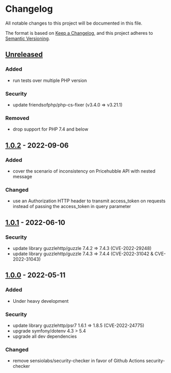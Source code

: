 # Changelog
All notable changes to this project will be documented in this file.

The format is based on [Keep a Changelog](https://keepachangelog.com/en/1.0.0/),
and this project adheres to [Semantic Versioning](https://semver.org/spec/v2.0.0.html).

## [Unreleased]
### Added
- run tests over multiple PHP version

### Security
- update friendsofphp/php-cs-fixer (v3.4.0 => v3.21.1)

### Removed
- drop support for PHP 7.4 and below

## [1.0.2] - 2022-09-06
### Added
- cover the scenario of inconsistency on Pricehubble API with nested message

### Changed
- use an Authorization HTTP header to transmit access_token on requests instead of passing the access_token in query parameter

## [1.0.1] - 2022-06-10
### Security
- update library guzzlehttp/guzzle 7.4.2 => 7.4.3 (CVE-2022-29248)
- update library guzzlehttp/guzzle 7.4.3 => 7.4.4 (CVE-2022-31042 & CVE-2022-31043)

## [1.0.0] - 2022-05-11
### Added
- Under heavy development

### Security
- update library guzzlehttp/psr7 1.6.1 => 1.8.5 (CVE-2022-24775)
- upgrade symfony/dotenv 4.3 > 5.4
- upgrade all dev dependencies

### Changed
- remove sensiolabs/security-checker in favor of Github Actions security-checker

[Unreleased]: https://github.com/antistatique/pricehubble-php-sdk/compare/1.0.2...HEAD
[1.0.2]: https://github.com/antistatique/pricehubble-php-sdk/compare/1.0.1...1.0.2
[1.0.1]: https://github.com/antistatique/pricehubble-php-sdk/compare/v1.0.0...v1.0.1
[1.0.0]: https://github.com/antistatique/pricehubble-php-sdk/releases/tag/v1.0.0
